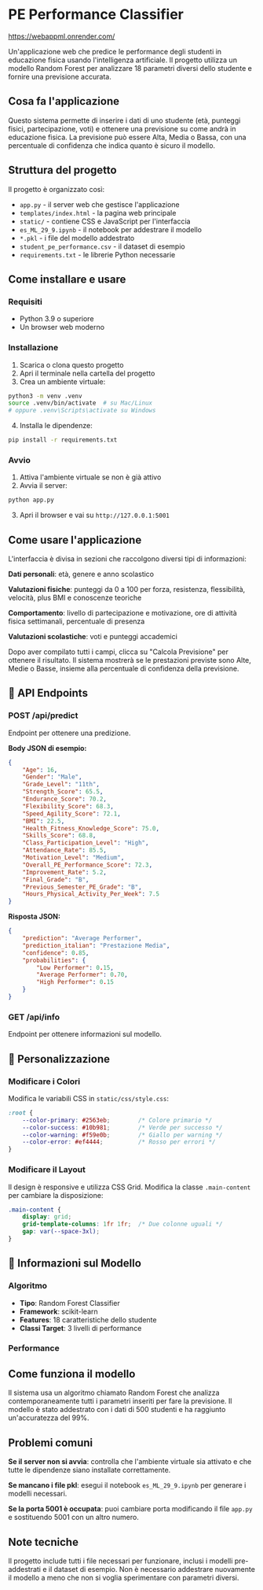# PE Performance Classifier

https://webappml.onrender.com/

Un'applicazione web che predice le performance degli studenti in educazione fisica usando l'intelligenza artificiale. Il progetto utilizza un modello Random Forest per analizzare 18 parametri diversi dello studente e fornire una previsione accurata.

## Cosa fa l'applicazione

Questo sistema permette di inserire i dati di uno studente (età, punteggi fisici, partecipazione, voti) e ottenere una previsione su come andrà in educazione fisica. La previsione può essere Alta, Media o Bassa, con una percentuale di confidenza che indica quanto è sicuro il modello.

## Struttura del progetto

Il progetto è organizzato così:
- `app.py` - il server web che gestisce l'applicazione
- `templates/index.html` - la pagina web principale
- `static/` - contiene CSS e JavaScript per l'interfaccia
- `es_ML_29_9.ipynb` - il notebook per addestrare il modello
- `*.pkl` - i file del modello addestrato
- `student_pe_performance.csv` - il dataset di esempio
- `requirements.txt` - le librerie Python necessarie

## Come installare e usare

### Requisiti
- Python 3.9 o superiore
- Un browser web moderno

### Installazione

1. Scarica o clona questo progetto
2. Apri il terminale nella cartella del progetto
3. Crea un ambiente virtuale:
```bash
python3 -m venv .venv
source .venv/bin/activate  # su Mac/Linux
# oppure .venv\Scripts\activate su Windows
```

4. Installa le dipendenze:
```bash
pip install -r requirements.txt
```

### Avvio

1. Attiva l'ambiente virtuale se non è già attivo
2. Avvia il server:
```bash
python app.py
```

3. Apri il browser e vai su `http://127.0.0.1:5001`

## Come usare l'applicazione

L'interfaccia è divisa in sezioni che raccolgono diversi tipi di informazioni:

**Dati personali**: età, genere e anno scolastico

**Valutazioni fisiche**: punteggi da 0 a 100 per forza, resistenza, flessibilità, velocità, plus BMI e conoscenze teoriche

**Comportamento**: livello di partecipazione e motivazione, ore di attività fisica settimanali, percentuale di presenza

**Valutazioni scolastiche**: voti e punteggi accademici

Dopo aver compilato tutti i campi, clicca su "Calcola Previsione" per ottenere il risultato. Il sistema mostrerà se le prestazioni previste sono Alte, Medie o Basse, insieme alla percentuale di confidenza della previsione.

## 🔧 API Endpoints

### POST /api/predict

Endpoint per ottenere una predizione.

**Body JSON di esempio:**
```json
{
    "Age": 16,
    "Gender": "Male",
    "Grade_Level": "11th",
    "Strength_Score": 65.5,
    "Endurance_Score": 70.2,
    "Flexibility_Score": 68.3,
    "Speed_Agility_Score": 72.1,
    "BMI": 22.5,
    "Health_Fitness_Knowledge_Score": 75.0,
    "Skills_Score": 68.8,
    "Class_Participation_Level": "High",
    "Attendance_Rate": 85.5,
    "Motivation_Level": "Medium",
    "Overall_PE_Performance_Score": 72.3,
    "Improvement_Rate": 5.2,
    "Final_Grade": "B",
    "Previous_Semester_PE_Grade": "B",
    "Hours_Physical_Activity_Per_Week": 7.5
}
```

**Risposta JSON:**
```json
{
    "prediction": "Average Performer",
    "prediction_italian": "Prestazione Media",
    "confidence": 0.85,
    "probabilities": {
        "Low Performer": 0.15,
        "Average Performer": 0.70,
        "High Performer": 0.15
    }
}
```

### GET /api/info

Endpoint per ottenere informazioni sul modello.

## 🎨 Personalizzazione

### Modificare i Colori

Modifica le variabili CSS in `static/css/style.css`:

```css
:root {
    --color-primary: #2563eb;        /* Colore primario */
    --color-success: #10b981;        /* Verde per successo */
    --color-warning: #f59e0b;        /* Giallo per warning */
    --color-error: #ef4444;          /* Rosso per errori */
}
```

### Modificare il Layout

Il design è responsive e utilizza CSS Grid. Modifica la classe `.main-content` per cambiare la disposizione:

```css
.main-content {
    display: grid;
    grid-template-columns: 1fr 1fr;  /* Due colonne uguali */
    gap: var(--space-3xl);
}
```

## 🧠 Informazioni sul Modello

### Algoritmo
- **Tipo**: Random Forest Classifier
- **Framework**: scikit-learn
- **Features**: 18 caratteristiche dello studente
- **Classi Target**: 3 livelli di performance

### Performance
## Come funziona il modello

Il sistema usa un algoritmo chiamato Random Forest che analizza contemporaneamente tutti i parametri inseriti per fare la previsione. Il modello è stato addestrato con i dati di 500 studenti e ha raggiunto un'accuratezza del 99%.

## Problemi comuni

**Se il server non si avvia**: controlla che l'ambiente virtuale sia attivato e che tutte le dipendenze siano installate correttamente.

**Se mancano i file pkl**: esegui il notebook `es_ML_29_9.ipynb` per generare i modelli necessari.

**Se la porta 5001 è occupata**: puoi cambiare porta modificando il file `app.py` e sostituendo 5001 con un altro numero.

## Note tecniche

Il progetto include tutti i file necessari per funzionare, inclusi i modelli pre-addestrati e il dataset di esempio. Non è necessario addestrare nuovamente il modello a meno che non si voglia sperimentare con parametri diversi.
